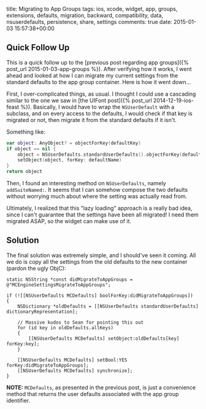 title: Migrating to App Groups
tags: ios, xcode, widget, app, groups, extensions, defaults, migration, backward, compatibility, data, nsuserdefaults, persistence, share, settings
comments: true
date: 2015-01-03 15:57:38+00:00

## Quick Follow Up

This is a quick follow up to the [previous post regarding app groups]({% post_url 2015-01-03-app-groups %}). After verifying how it works, I went ahead and looked at how I can migrate my current settings from the standard defaults to the app group container. Here is how it went down...

First, I over-complicated things, as usual. I thought I could use a cascading similar to the one we saw in [the UIFont post]({% post_url 2014-12-19-ios-feast %}). Basically, I would have to wrap the `NSUserDefault` with a subclass, and on every access to the defaults, I would check if that key is migrated or not, then migrate it from the standard defaults if it isn't.

Something like:

```swift
var object: AnyObject? = objectForKey(defaultKey)
if object == nil {
    object = NSUserDefaults.standardUserDefaults().objectForKey(defaultName)
    setObject(object, forKey: defaultName)
}
return object
```

Then, I found an interesting method on `NSUserDefaults`, namely `addSuiteNamed:`. It seems that I can somehow compose the two defaults without worrying much about where the setting was actually read from.

Ultimately, I realized that this "lazy loading" approach is a really bad idea, since I can't guarantee that the settings have been all migrated! I need them migrated ASAP, so the widget can make use of it.

## Solution

The final solution was extremely simple, and I should've seen it coming. All we do is copy all the settings from the old defaults to the new container (pardon the ugly ObjC):

```objc
static NSString *const didMigrateToAppGroups = @"MCEngineSettingsMigrateToAppGroups";

if (![[NSUserDefaults MCDefaults] boolForKey:didMigrateToAppGroups])
{
    NSDictionary *oldDefaults = [[NSUserDefaults standardUserDefaults] dictionaryRepresentation];
    
    // Massive kudos to Sean for pointing this out
    for (id key in oldDefaults.allKeys)
    {
        [[NSUserDefaults MCDefaults] setObject:oldDefaults[key] forKey:key];
    }    

    [[NSUserDefaults MCDefaults] setBool:YES forKey:didMigrateToAppGroups];
    [[NSUserDefaults MCDefaults] synchronize];
}
```

**NOTE:** `MCDefaults`, as presented in the previous post, is just a convenience method that returns the user defaults associated with the app group identifier.


